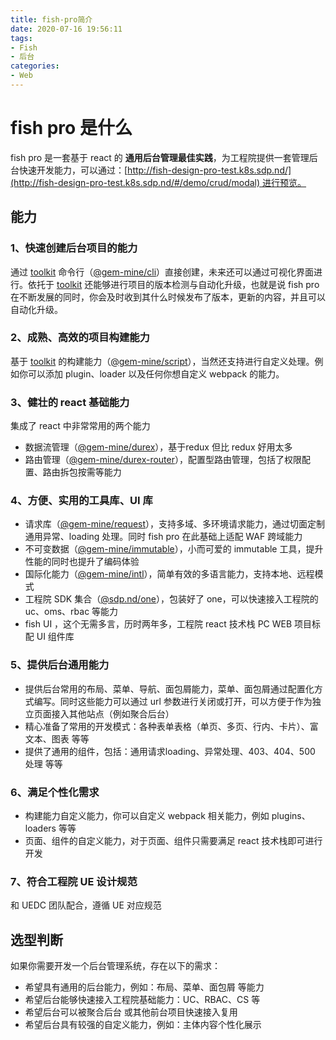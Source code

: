 ```yaml
---
title: fish-pro简介
date: 2020-07-16 19:56:11
tags:
- Fish
- 后台
categories:
- Web
---
```

# fish pro 是什么

fish pro 是一套基于 react 的 **通用后台管理最佳实践**，为工程院提供一套管理后台快速开发能力，可以通过：[http://fish-design-pro-test.k8s.sdp.nd/](http://fish-design-pro-test.k8s.sdp.nd/#/demo/crud/modal) 进行预览。

<a name="uJe4M"></a>
## 能力
<a name="ArtqG"></a>
### 1、快速创建后台项目的能力
通过 [toolkit](http://githoniel.gitee.io/toolkit-doc/#/) 命令行（[@gem-mine/cli](http://githoniel.gitee.io/toolkit-doc/#/zh-cn/api/gmc/readme)）直接创建，未来还可以通过可视化界面进行。依托于 [toolkit](http://githoniel.gitee.io/toolkit-doc/#/) 还能够进行项目的版本检测与自动化升级，也就是说 fish pro 在不断发展的同时，你会及时收到其什么时候发布了版本，更新的内容，并且可以自动化升级。

<a name="A9PBZ"></a>
### 2、成熟、高效的项目构建能力
基于 [toolkit](http://githoniel.gitee.io/toolkit-doc/#/) 的构建能力（[@gem-mine/script](http://githoniel.gitee.io/toolkit-doc/#/zh-cn/api/gms/readme)），当然还支持进行自定义处理。例如你可以添加 plugin、loader 以及任何你想自定义 webpack 的能力。

<a name="aF8uG"></a>
### 3、健壮的 react 基础能力
集成了 react 中非常常用的两个能力

- 数据流管理（[@gem-mine/durex](https://www.yuque.com/gem-mine/util/durex-overview)），基于redux 但比 redux 好用太多
- 路由管理（[@gem-mine/durex-router](https://www.yuque.com/gem-mine/util/router-overview)），配置型路由管理，包括了权限配置、路由拆包按需等能力

<a name="aTztv"></a>
### 4、方便、实用的工具库、UI 库

- 请求库（[@gem-mine/request](https://www.yuque.com/gem-mine/util/request-overview)），支持多域、多环境请求能力，通过切面定制通用异常、loading 处理。同时 fish pro 在此基础上适配 WAF 跨域能力
- 不可变数据（[@gem-mine/immutable](https://www.yuque.com/gem-mine/util/immutable-overview)），小而可爱的 immutable 工具，提升性能的同时也提升了编码体验
- 国际化能力（[@gem-mine/intl](https://www.yuque.com/gem-mine/util/intl-overview)），简单有效的多语言能力，支持本地、远程模式
- 工程院 SDK 集合（[@sdp.nd/one](https://www.yuque.com/gem-mine/util/one-overview)），包装好了 one，可以快速接入工程院的 uc、oms、rbac 等能力
- fish UI ，这个无需多言，历时两年多，工程院 react 技术栈 PC WEB 项目标配 UI 组件库

<a name="i0lN9"></a>
### 5、提供后台通用能力

- 提供后台常用的布局、菜单、导航、面包屑能力，菜单、面包屑通过配置化方式编写。同时这些能力可以通过 url 参数进行关闭或打开，可以方便于作为独立页面接入其他站点（例如聚合后台）
- 精心准备了常用的开发模式：各种表单表格（单页、多页、行内、卡片）、富文本、图表 等等
- 提供了通用的组件，包括：通用请求loading、异常处理、403、404、500 处理 等等

<a name="Vhqtw"></a>
### 6、满足个性化需求

- 构建能力自定义能力，你可以自定义 webpack 相关能力，例如 plugins、loaders 等等
- 页面、组件的自定义能力，对于页面、组件只需要满足 react 技术栈即可进行开发

<a name="bZ09D"></a>
### 7、符合工程院 UE 设计规范
和 UEDC 团队配合，遵循 UE 对应规范

<a name="SBprF"></a>
## 选型判断
如果你需要开发一个后台管理系统，存在以下的需求：

- 希望具有通用的后台能力，例如：布局、菜单、面包屑 等能力
- 希望后台能够快速接入工程院基础能力：UC、RBAC、CS 等
- 希望后台可以被聚合后台 或其他前台项目快速接入复用
- 希望后台具有较强的自定义能力，例如：主体内容个性化展示
